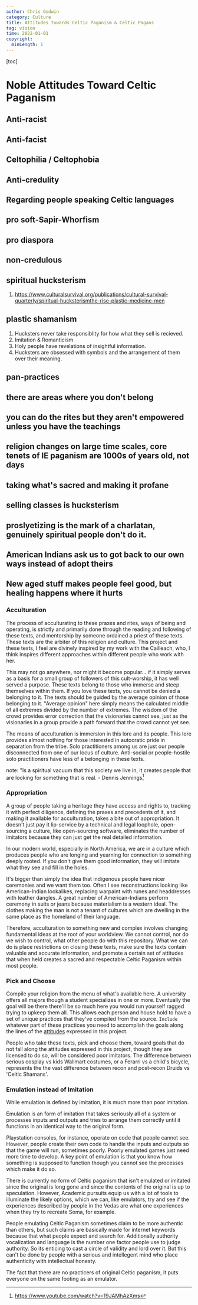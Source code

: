 ```yaml
---
author: Chris Godwin
category: Culture
title: Attitudes towards Celtic Paganism & Celtic Pagans
tag: vision
time: 2022-01-01
copyright:
  minLength: 1
---
```

[toc]

# Noble Attitudes Toward Celtic Paganism
## Anti-racist
## Anti-facist
## Celtophilia / Celtophobia
## Anti-credulity
## Regarding people speaking Celtic languages
## pro soft-Sapir-Whorfism
## pro diaspora
## non-credulous
## spiritual hucksterism
   1. https://www.culturalsurvival.org/publications/cultural-survival-quarterly/spiritual-hucksterismthe-rise-plastic-medicine-men
## plastic shamanism
   1. Hucksters never take responsiblity for how what they sell is recieved.
   1. Imitation & Romanticism
   1. Holy people have revelations of insightful information.
   1. Hucksters are obsessed with symbols and the arrangement of them over their
      meaning.
## pan-practices
## there are areas where you don't belong
## you can do the rites but they aren't empowered unless you have the teachings
## religion changes on large time scales, core tenets of IE paganism are 1000s of years old, not days
## taking what's sacred and making it profane
## selling classes is hucksterism
## proslyetizing is the mark of a charlatan, genuinely spiritual people don't do it.
## American Indians ask us to got back to our own ways instead of adopt theirs
## New aged stuff makes people feel good, but healing happens where it hurts

### Acculturation

The process of acculturating to these praxes and rites, ways of being and
operating, is strictly and primarily done through the reading and following of
these texts, and mentorship by someone ordained a priest of these texts. These
texts are the arbiter of this religion and culture. This project and these
texts, I feel are divinely inspired by my work with the Cailleach, who, I think
inspires different approaches within different people who work with her.

This may not go anywhere, nor might it become popular... if it simply serves as
a basis for a small group of followers of this cult-worship, it has well served
a purpose. These texts belong to those who immerse and steep themselves within
them. If you love these texts, you cannot be denied a belonging to it. The texts
should be guided by the average opinion of those belonging to it. "Average
opinion" here simply means the calculated middle of all extremes divided by the
number of extremes. The wisdom of the crowd provides error correction that the
visionaries cannot see, just as the visionaries in a group provide a path
forward that the crowd cannot yet see.

The means of acculturation is immersion in this lore and its people. This lore
provides almost nothing for those interested in autocratic pride in separation
from the tribe. Solo practitioners among us are just our people disconnected
from one of our locus of culture. Anti-social or people-hostile solo
practitioners have less of a belonging in these texts.
   
   note: "Is a spiritual vacuum that this society we live in, it creates
   people that are looking for something that is real. - Dennis
   Jennings[^jennings]

### Appropriation
A group of people taking a heritage they have access and rights to, tracking it
with perfect diligence, defining the praxes and precedents of it, and making it
available for acculturation, takes a bite out of appropriation. It doesn't just
pay it lip-service by a technical and legal loophole, open-sourcing a culture,
like open-sourcing software, eliminates the number of imitators because they can
just get the real detailed information.

In our modern world, especially in North America, we are in a culture which
produces people who are longing and yearning for connection to something deeply
rooted. If you don't give them good information, they will imitate what they see
and fill in the holes.

It's bigger than simply the idea that indigenous people have nicer ceremonies
and we want them too. Often I see reconstructions looking like American-Indian
lookalikes, replacing warpaint with runes and headdresses with leather dangles.
A great number of American-Indians perform ceremony in suits or jeans because
materialism is a western ideal. The clothes making the man is not a tenant of
cultures which are dwelling in the same place as the homeland of their language.

Therefore, acculturation to something new and complex involves changing
fundamental ideas at the root of your worldview. We cannot control, nor do we
wish to control, what other people do with this repository. What we can do is
place restrictions on closing these texts, make sure the texts contain valuable
and accurate information, and promote a certain set of attitudes that when held
creates a sacred and respectable Celtic Paganism within most people.

### Pick and Choose
Compile your religion from the menu of what's available here. A university
offers all majors though a student specializes in one or more. Eventually the
goal will be there there'll be so much here you would run yourself ragged trying
to upkeep them all. This allows each person and house hold to have a set of
unique practices that they've compiled from the source. `Include` whatever part
of these practices you need to accomplish the goals along the lines of the
[attitudes](attitudes.md) expressed in this project.

People who take these texts, pick and choose them, toward goals that do not fall
along the attitudes expressed in this project, though they are licensed to do
so, will be considered poor imitators. The difference between serious cosplay vs
kids Wallmart costumes, or a Ferarri vs a child's bicycle, represents the the
vast difference between recon and post-recon Druids vs 'Celtic Shamans'.

### Emulation instead of Imitation
While emulation is defined by imitation, it is much more than poor imitation.

Emulation is an form of imitation that takes seriously all of a system or
processes inputs and outputs and tries to arrange them correctly until it
functions in an identical way to the original form.

Playstation consoles, for instance, operate on code that people cannot see.
However, people create their own code to handle the inputs and outputs so that
the game will run, sometimes poorly. Poorly emulated games just need more time
to develop. A key point of emulation is that you know how something is supposed
to function though you cannot see the processes which make it do so.

There is currently no form of Celtic paganism that isn't emulated or imitated
since the original is long gone and since the contents of the original is up to
speculation. However, Academic pursuits equip us with a lot of tools to
illuminate the likely options, which we can, like emulators, try and see if the
experiences described by people in the Vedas are what one experiences when they
try to recreate Soma, for example.

People emulating Celtic Paganism sometimes claim to be more authentic than
others, but such claims are basically made for internet keywords because that
what people expect and search for. Additionally authority vocalization and
language is the number one factor people use to judge authority. So its enticing
to cast a circle of validity and lord over it. But this can't be done by people
with a serious and intellegent mind who place authenticity with intellectual
honesty.

The fact that there are no practicers of original Celtic paganism, it puts
everyone on the same footing as an emulator.

[^jennings]: https://www.youtube.com/watch?v=19JAMhAzXms
